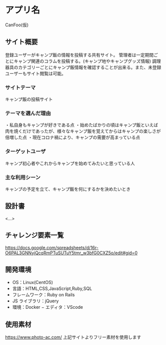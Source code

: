 # アプリ名
CanFoo(仮)

## サイト概要
登録ユーザーがキャンプ飯の情報を投稿する共有サイト。
管理者は一定期間ごとにキャンプ関連のコラムを投稿する。(キャンプ地やキャンプグッズ情報)
調理器具のカテゴリーごとにキャンプ飯情報を確認することが出来る。また、未登録ユーザーもサイト閲覧は可能。

### サイトテーマ
キャンプ飯の投稿サイト

### テーマを選んだ理由
・私自身もキャンプが好きである点
・始めたばかりの頃はキャンプ飯といえば肉を焼くだけであったが、様々なキャンプ飯を覚えてからはキャンプの楽しさが倍増した点
・現在コロナ禍により、キャンプの需要が高まっている点

### ターゲットユーザ
キャンプ初心者やこれからキャンプを始めてみたいと思っている人

### 主な利用シーン
キャンプの予定を立て、キャンプ飯を何にするかを決めたいとき

## 設計書
<...>

## チャレンジ要素一覧
https://docs.google.com/spreadsheets/d/16r-O6PAL3GNNyiQcqRmPTuSUTuY5tmr_w3bfG0CXZ5o/edit#gid=0

## 開発環境
- OS：Linux(CentOS)
- 言語：HTML,CSS,JavaScript,Ruby,SQL
- フレームワーク：Ruby on Rails
- JS ライブラリ：jQuery
- 環境：Docker
− エディタ：VScode

## 使用素材
https://www.photo-ac.com/
上記サイトよりフリー素材を使用します
